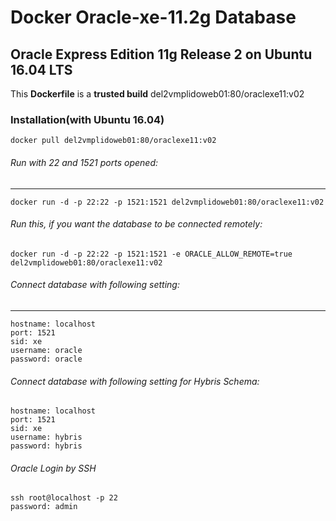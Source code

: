 Docker Oracle-xe-11.2g Database
===============================

## Oracle Express Edition 11g Release 2 on Ubuntu 16.04 LTS

This **Dockerfile** is a **trusted build** del2vmplidoweb01:80/oraclexe11:v02

### Installation(with Ubuntu 16.04)
```
docker pull del2vmplidoweb01:80/oraclexe11:v02
```

###### Run with 22 and 1521 ports opened:
-----------------------------------------
```
docker run -d -p 22:22 -p 1521:1521 del2vmplidoweb01:80/oraclexe11:v02
```

###### Run this, if you want the database to be connected remotely:
```
docker run -d -p 22:22 -p 1521:1521 -e ORACLE_ALLOW_REMOTE=true del2vmplidoweb01:80/oraclexe11:v02
```

###### Connect database with following setting:
-----------------------------------------------
```
hostname: localhost
port: 1521
sid: xe
username: oracle
password: oracle
```
###### Connect database with following setting for Hybris Schema:
```
hostname: localhost
port: 1521
sid: xe
username: hybris
password: hybris
```
###### Oracle Login by SSH
```
ssh root@localhost -p 22
password: admin
```